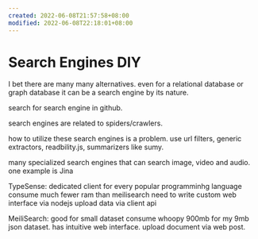 ```yaml
---
created: 2022-06-08T21:57:58+08:00
modified: 2022-06-08T22:18:01+08:00
---
```


# Search Engines DIY

I bet there are many many alternatives. even for a relational database or graph database it can be a search engine by its nature.

search for search engine in github.

search engines are related to spiders/crawlers.

how to utilize these search engines is a problem. use url filters, generic extractors, readbility.js, summarizers like sumy.

many specialized search engines that can search image, video and audio. one example is Jina

TypeSense:
dedicated client for every popular programminhg language
consume much fewer ram than meilisearch
need to write custom web interface via nodejs
upload data via client api

MeiliSearch:
good for small dataset
consume whoopy 900mb for my 9mb json dataset.
has intuitive web interface.
upload document via web post.
